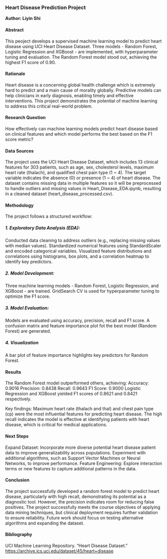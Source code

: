 ### Heart Disease Prediction Project

**Author: Liyin Shi**

#### Abstract
This peoject develops a supervised machine learning model to predict heart disease using UCI Heart Disease Dataset. Three models - Random Forest, Logistic Regression and XGBoost - are implemented, with hyperparameter tuning and evaluation. The Random Forest model stood out, achieving the highest F1 score of 0.90.

#### Rationale
Heart disease is a concerning global health challenge which is extremely hard to predict and a main cause of morality globally. Predictive models can help clinicians in early diagnosis, enabling timely and effective interventions. This project demonstrates the potential of machine learning to address this critical real-world problem.

#### Research Question
How effectively can machine learning models predict heart disease based on clinical features and which model performs the best based on the F1 score metric?

#### Data Sources
The project uses the UCI Heart Disease Dataset, which includes 13 clinical features for 303 patients, such as age, sex, cholesterol levels, maximum heart rate (thalach), and quailified chest pain type (1 ~ 4). The target variable indicates the absence (0) or presence (1 ~ 4) of heart disease. The dataset contains missing data in multiple features so it will be preprocessed to handle outliers and missing values in Heart_Disease_EDA.ipynb, resulting in a cleaned dataset (heart_disease_processed.csv).

#### Methodology
The project follows a structured workflow:
##### 1. Exploratory Data Analysis (EDA):
Conducted data cleaning to address outliers (e.g., replacing missing values with median values).
Standardized numerical features using StandardScaler and encoded categorical variables.
Visualized feature distributions and correlations using histograms, box plots, and a correlation heatmap to identify key predictors.

##### 2. Model Development:
Three machine learning models - Random Forest, Logistic Regression, and XGBoost - are trained. GridSearch CV is used for hyperparameter tuning to optimize the F1 score.

##### 3. Model Evaluation:
Models are evaluated using accuracy, precision, recall and F1 score. A confusion matrix and feature importance plot fot the best model (Random Forest) are generated.

##### 4. Visualization
A bar plot of feature importance highlights key predictors for Random Forest.


#### Results
The Random Forest model outperformed others, achieving:
    Accuracy: 0.9016
    Precision: 0.8438
    Recall: 0.9643
    F1 Score: 0.9000
Logistic Regression and XGBoost yielded F1 scores of 0.8621 and 0.8421 respectively.

Key findings:
Maximum heart rate (thalach and thal) and chest pain type (cp) were the most influential features for predicting heart disease.
The high recall indicates the model is effective at identifying patients with heart disease, which is critical for medical applications.

#### Next Steps
Expand Dataset: Incorporate more diverse potential heart disease patient data to improve generalizability across populations.
Experiment with additional algorithms, such as Support Vector Machines or Neural Networks, to improve performance.
Feature Engineering: Explore interaction terms or new features to capture additional patterns in the data.

#### Conclusion
The project successfully developed a random forest model to predict heart disease, particularly with high recall, demonstrating its potential as a diagnostic tool. However, the precision indicates room for reducing false positives. The project successfully meets the course objectives of applying data mining techniques, but clinical deployment requires further validation to ensure reliability. Future work should focus on testing alternative algorithms and expanding the dataset.

#### Bibliography
UCI Machine Learning Repository. “Heart Disease Dataset.” https://archive.ics.uci.edu/dataset/45/heart+disease

